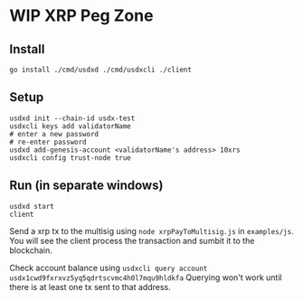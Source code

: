 # WIP XRP Peg Zone

## Install

    go install ./cmd/usdxd ./cmd/usdxcli ./client

## Setup

    usdxd init --chain-id usdx-test
    usdxcli keys add validatorName
    # enter a new password
    # re-enter password
    usdxd add-genesis-account <validatorName's address> 10xrs
    usdxcli config trust-node true

## Run (in separate windows)

    usdxd start
    client

Send a xrp tx to the multisig using `node xrpPayToMultisig.js` in `examples/js`.
You will see the client process the transaction and sumbit it to the blockchain.

Check account balance using `usdxcli query account usdx1cwd9fxrxvz5yq5qdrtscvmc4h0l7mqu9hldkfa`
Querying won't work until there is at least one tx sent to that address.